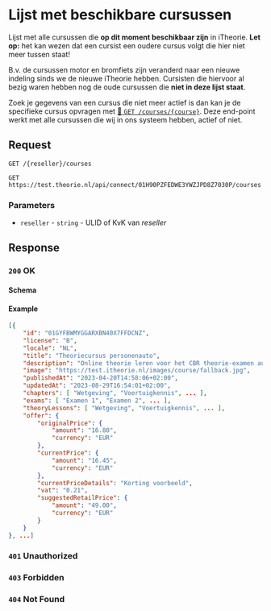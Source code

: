 # Lijst met beschikbare cursussen
Lijst met alle cursussen die **op dit moment beschikbaar zijn** in iTheorie. **Let op:** het kan wezen dat een cursist een oudere cursus volgt die hier niet meer tussen staat!

B.v. de cursussen motor en bromfiets zijn veranderd naar een nieuwe indeling sinds we de nieuwe iTheorie hebben. Cursisten die hiervoor al bezig waren hebben nog de oude cursussen die **niet in deze lijst staat**.

Zoek je gegevens van een cursus die niet meer actief is dan kan je de specifieke cursus opvragen met [:link: `GET /courses/{course}`](get-courses-course.md). Deze end-point
werkt met alle cursussen die wij in ons systeem hebben, actief of niet.

## Request
```http
GET /{reseller}/courses
```
```http
GET https://test.theorie.nl/api/connect/01H90PZFEDWE3YWZJPD8Z7030P/courses
```

### Parameters
* `reseller` - `string` - ULID of KvK van <dfn>reseller</dfn>

## Response
### `200` OK

#### Schema
#### Example
```json
[{
    "id": "01GYFBWMYGGARXBN40X7FFDCNZ",
    "license": "B",
    "locale": "NL",
    "title": "Theoriecursus personenauto",
    "description": "Online theorie leren voor het CBR theorie-examen auto, motor, scooter, snorfiets, bromfiets, speed-pedelec of brommobiel.",
    "image": "https://test.itheorie.nl/images/course/fallback.jpg",
    "publishedAt": "2023-04-20T14:58:06+02:00",
    "updatedAt": "2023-08-29T16:54:01+02:00",
    "chapters": [ "Wetgeving", "Voertuigkennis", ... ],
    "exams": [ "Examen 1", "Examen 2", ... ],
    "theoryLessons": [ "Wetgeving", "Voertuigkennis", ... ],
    "offer": {
        "originalPrice": {
            "amount": "16.80",
            "currency": "EUR"
        },
        "currentPrice": {
            "amount": "16.45",
            "currency": "EUR"
        },
        "currentPriceDetails": "Korting voorbeeld",
        "vat": "0.21",
        "suggestedRetailPrice": {
            "amount": "49.00",
            "currency": "EUR"
        }
    }
}, ...]
```

### `401` Unauthorized
### `403` Forbidden
### `404` Not Found
